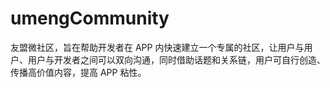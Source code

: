 # umengCommunity
友盟微社区，旨在帮助开发者在 APP 内快速建立一个专属的社区，让用户与用户、用户与开发者之间可以双向沟通，同时借助话题和关系链，用户可自行创造、传播高价值内容，提高 APP 粘性。
